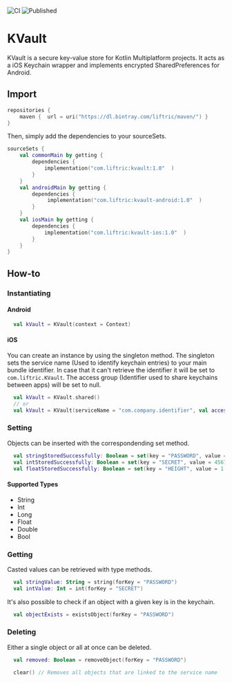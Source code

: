 ![CI](https://github.com/Liftric/kvault/workflows/CI/badge.svg) ![Published](https://github.com/Liftric/kvault/workflows/Publish%20to%20Bintray/badge.svg)

# KVault

KVault is a secure key-value store for Kotlin Multiplatform projects. It acts as a iOS Keychain wrapper and implements encrypted SharedPreferences for Android.

## Import

```kotlin
repositories {
    maven {  url = uri("https://dl.bintray.com/liftric/maven/") }
}
```

Then, simply add the dependencies to your sourceSets.

```kotlin
sourceSets {
    val commonMain by getting {
        dependencies {
            implementation("com.liftric:kvault:1.0"  )   
        }
    }
    val androidMain by getting {
        dependencies {
             implementation("com.liftric:kvault-android:1.0"  )   
        }
    }
    val iosMain by getting {
        dependencies {
            implementation("com.liftric:kvault-ios:1.0"  )   
        }
    }
}
```

## How-to

### Instantiating

#### Android

```kotlin
  val kVault = KVault(context = Context)
```

#### iOS

You can create an instance by using the singleton method. The singleton sets the service name (Used to identify keychain entries) to your main bundle identifier. In case that it can't retrieve the identifier it will be set to `com.liftric.KVault`. The access group (Identifier used to share keychains between apps) will be set to null.

```kotlin
  val kVault = KVault.shared()
  // or
  val kVault = KVault(serviceName = "com.company.identifier", val accessGroup = null)
```

### Setting

Objects can be inserted with the correspondending set method. 

```kotlin
  val stringStoredSuccessfully: Boolean = set(key = "PASSWORD", value = "546hfbfzzeujfdbfdz")
  val intStoredSuccessfully: Boolean = set(key = "SECRET", value = 45678765)
  val floatStoredSuccessfully: Boolean = set(key = "HEIGHT", value = 1.79)
```

#### Supported Types

- String
- Int
- Long
- Float
- Double
- Bool

### Getting

Casted values can be retrieved with type methods.

```kotlin
  val stringValue: String = string(forKey = "PASSWORD")
  val intValue: Int = int(forKey = "SECRET")
```

It's also possible to check if an object with a given key is in the keychain.

```kotlin
  val objectExists = existsObject(forKey = "PASSWORD")
```

### Deleting

Either a single object or all at once can be deleted.

```kotlin
  val removed: Boolean = removeObject(forKey = "PASSWORD")
```

```kotlin
  clear() // Removes all objects that are linked to the service name
```
